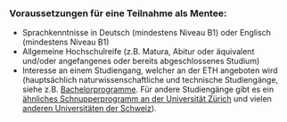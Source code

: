 ### Voraussetzungen für eine Teilnahme als Mentee:

- Sprachkenntnisse in Deutsch (mindestens Niveau B1) oder Englisch (mindestens Niveau B1)
- Allgemeine Hochschulreife (z.B. Matura, Abitur oder äquivalent und/oder angefangenes oder bereits abgeschlossenes Studium)
- Interesse an einem Studiengang, welcher an der ETH angeboten wird (hauptsächlich naturwissenschaftliche und technische Studiengänge, siehe z.B. [Bachelorprogramme](https://ethz.ch/de/studium/bachelor/studienangebot.html). Für andere Studiengänge gibt es ein [ähnliches Schnupperprogramm an der Universität Zürich](https://www.int.uzh.ch/de/in/refugees.html) und vielen [anderen Universitäten der Schweiz](https://www.perspektiven-studium.ch/hochschulprojekte-schweiz/)).
